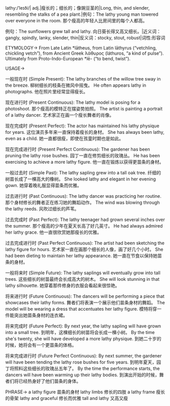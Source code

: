 lathy:/ˈleɪði/| adj.|瘦长的；细长的；像豌豆茎的|Long, thin, and slender, resembling the stalks of a pea plant.|例句：The lathy young man towered over everyone in the room.  那个瘦高的年轻人比房间里的每个人都高。

例句：The sunflowers grew tall and lathy. 向日葵长得又高又细长。|近义词：gangly, spindly, lanky, slender, thin|反义词：stocky, stout, robust|词性:形容词

ETYMOLOGY->
From Late Latin *lātheus, from Latin lāthyrus (“vetchling, chickling vetch”), from Ancient Greek λάθυρος (láthuros, “a kind of pulse”).  Ultimately from Proto-Indo-European *lē- (“to bend, twist”).

USAGE->

一般现在时 (Simple Present):
The lathy branches of the willow tree sway in the breeze.  柳树细长的枝条在微风中摇曳。
He often appears lathy in photographs. 他在照片里经常显得瘦长。


现在进行时 (Present Continuous):
The lathy model is posing for a photoshoot.  那个瘦高的模特正在摆姿势拍照。
The artist is painting a portrait of a lathy dancer.  艺术家正在画一个瘦长舞者的肖像。


现在完成时 (Present Perfect):
The actor has maintained his lathy physique for years.  这位演员多年来一直保持着瘦长的身材。
She has always been lathy, even as a child.  她一直都很瘦，即使在孩童时期也是如此。


现在完成进行时 (Present Perfect Continuous):
The gardener has been pruning the lathy rose bushes.  园丁一直在修剪细长的玫瑰丛。
He has been exercising to achieve a more lathy figure. 他一直在锻炼以获得更苗条的身材。


一般过去时 (Simple Past):
The lathy sapling grew into a tall oak tree.  纤细的树苗长成了一棵高大的橡树。
She looked lathy and elegant in her evening gown.  她穿着晚礼服显得苗条而优雅。


过去进行时 (Past Continuous):
The lathy dancer was practicing her routine.  那个身材修长的舞者正在练习她的舞蹈动作。
The wind was blowing through the lathy reeds.  风吹过细长的芦苇。


过去完成时 (Past Perfect):
The lathy teenager had grown several inches over the summer.  那个瘦高的少年在夏天长高了好几英寸。
He had always admired her lathy grace. 他一直很欣赏她那瘦长的优雅。


过去完成进行时 (Past Perfect Continuous):
The artist had been sketching the lathy figure for hours.  艺术家一直在画那个细长的人像，画了好几个小时。
She had been dieting to maintain her lathy appearance. 她一直在节食以保持她苗条的身材。


一般将来时 (Simple Future):
The lathy saplings will eventually grow into tall trees.  这些细长的树苗最终会长成高大的树木。
She will look stunning in that lathy silhouette.  她穿着那件修身的衣服会看起来很惊艳。


将来进行时 (Future Continuous):
The dancers will be performing a piece that showcases their lathy forms.  舞者们将表演一个展示他们苗条身材的舞蹈。
The model will be wearing a dress that accentuates her lathy figure.  模特将穿一件能突出她苗条身材的连衣裙。


将来完成时 (Future Perfect):
By next year, the lathy sapling will have grown into a small tree.  到明年，这棵细长的树苗将会长成一棵小树。
By the time she's twenty, she will have developed a more lathy physique.  到她二十岁的时候，她将会有一个更苗条的体格。


将来完成进行时 (Future Perfect Continuous):
By next summer, the gardener will have been tending the lathy rose bushes for five years.  到明年夏天，园丁将照料这些细长的玫瑰丛五年了。
By the time the performance starts, the dancers will have been warming up their lathy bodies.  到演出开始的时候，舞者们将已经热身好了他们苗条的身体。


PHRASE->
a lathy figure  苗条的身材
lathy limbs  修长的四肢
a lathy frame  瘦长的骨架
lathy and graceful  修长而优雅
tall and lathy  又高又瘦
